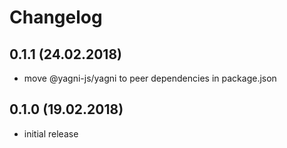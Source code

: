 # Changelog


## 0.1.1 (24.02.2018)

- move @yagni-js/yagni to peer dependencies in package.json


## 0.1.0 (19.02.2018)

- initial release

